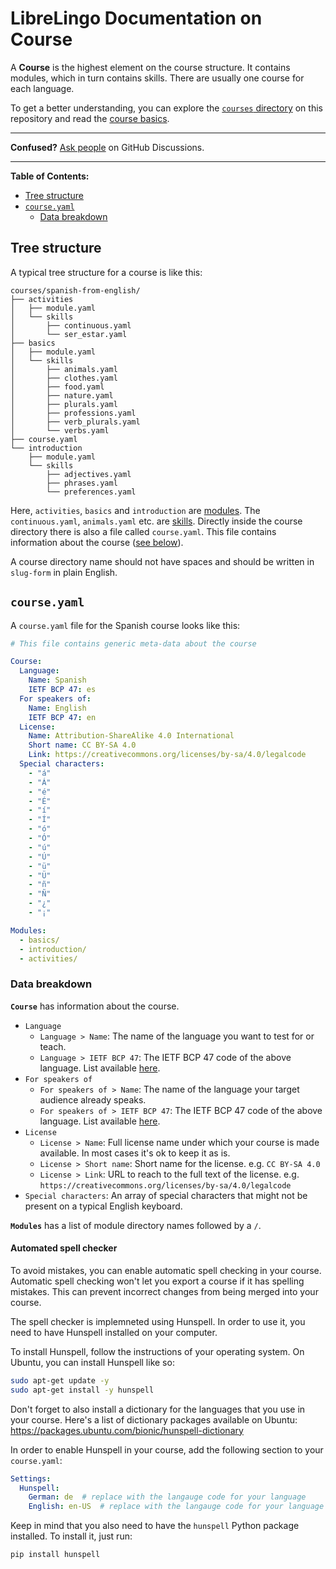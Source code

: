 # LibreLingo Documentation on Course

A **Course** is the highest element on the course structure. It contains modules, which in turn contains skills. There are usually one course for each language.

To get a better understanding, you can explore the [`courses` directory](https://github.com/kantord/LibreLingo/tree/main/courses) on this repository and read the [course basics](README.md#basics).

---

**Confused?**
[Ask people](https://github.com/kantord/LibreLingo/discussions) on GitHub Discussions.

---

**Table of Contents:**
- [Tree structure](#tree-structure)
- [`course.yaml`](#yaml)
  - [Data breakdown](#data-breakdown)

## Tree structure

A typical tree structure for a course is like this:

```
courses/spanish-from-english/
├── activities
│   ├── module.yaml
│   └── skills
│       ├── continuous.yaml
│       └── ser_estar.yaml
├── basics
│   ├── module.yaml
│   └── skills
│       ├── animals.yaml
│       ├── clothes.yaml
│       ├── food.yaml
│       ├── nature.yaml
│       ├── plurals.yaml
│       ├── professions.yaml
│       ├── verb_plurals.yaml
│       └── verbs.yaml
├── course.yaml
└── introduction
    ├── module.yaml
    └── skills
        ├── adjectives.yaml
        ├── phrases.yaml
        └── preferences.yaml
```

Here, `activities`, `basics` and `introduction` are [modules](module.md). The `continuous.yaml`, `animals.yaml` etc. are [skills](skill.md). Directly inside the course directory there is also a file called `course.yaml`. This file contains information about the course ([see below](#yaml)).

A course directory name should not have spaces and should be written in `slug-form` in plain English.

<a id="yaml"></a>
## `course.yaml`

A `course.yaml` file for the Spanish course looks like this:

```yaml
# This file contains generic meta-data about the course

Course:
  Language:
    Name: Spanish
    IETF BCP 47: es
  For speakers of:
    Name: English
    IETF BCP 47: en
  License:
    Name: Attribution-ShareAlike 4.0 International
    Short name: CC BY-SA 4.0
    Link: https://creativecommons.org/licenses/by-sa/4.0/legalcode
  Special characters:
    - "á"
    - "Á"
    - "é"
    - "É"
    - "í"
    - "Í"
    - "ó"
    - "Ó"
    - "ú"
    - "Ú"
    - "ü"
    - "Ü"
    - "ñ"
    - "Ñ"
    - "¿"
    - "¡"

Modules:
  - basics/
  - introduction/
  - activities/
```

<a id="data-breakdown"></a>
### Data breakdown

**`Course`** has information about the course.
- `Language`
  - `Language > Name`: The name of the language you want to test for or teach.
  - `Language > IETF BCP 47`: The IETF BCP 47 code of the above language. List available [here](http://www.iana.org/assignments/language-subtag-registry).
- `For speakers of`
  - `For speakers of > Name`: The name of the language your target audience already speaks.
  - `For speakers of > IETF BCP 47`: The IETF BCP 47 code of the above language. List available [here](http://www.iana.org/assignments/language-subtag-registry).
- `License`
  - `License > Name`: Full license name under which your course is made available. In most cases it's ok to keep it as is.
  - `License > Short name`: Short name for the license. e.g. `CC BY-SA 4.0`
  - `License > Link`: URL to reach to the full text of the license. e.g. `https://creativecommons.org/licenses/by-sa/4.0/legalcode`
- `Special characters`: An array of special characters that might not be present on a typical English keyboard.

**`Modules`** has a list of module directory names followed by a `/`.

<a id="spell-checker"></a>
#### Automated spell checker

To avoid mistakes, you can enable automatic spell checking in your course. Automatic spell checking won't let you export
a course if it has spelling mistakes. This can prevent incorrect changes from being merged into your course.

The spell checker is implemneted using Hunspell. In order to use it, you need to have Hunspell installed on your
computer.

To install Hunspell, follow the instructions of your operating system. On Ubuntu, you can install Hunspell like so:

```bash
sudo apt-get update -y
sudo apt-get install -y hunspell
```

Don't forget to also install a dictionary for the languages that you use in your course. Here's a list of 
dictionary packages available on Ubuntu: https://packages.ubuntu.com/bionic/hunspell-dictionary

In order to enable Hunspell in your course, add the following section to your `course.yaml`:

```yaml
Settings:
  Hunspell:
    German: de  # replace with the langauge code for your language
    English: en-US  # replace with the langauge code for your language
```

Keep in mind that you also need to have the `hunspell` Python package installed. To install it, just run:

```bash
pip install hunspell
```

